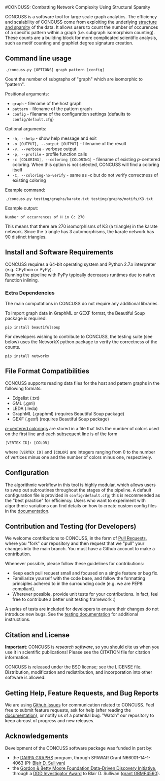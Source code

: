 #CONCUSS: Combatting Network Complexity Using Structural Sparsity

CONCUSS is a software tool for large scale graph analytics.  The efficiency and scalability of CONCUSS come from exploiting the underlying [structure and sparsity](/docs/background.md) of the data.  It allows users to count the number of occurences of a specific pattern within a graph (i.e. subgraph isomorphism counting).  These counts are a building block for more complicated scientific analysis, such as motif counting and graphlet degree signature creation.  

## Command line usage

    ./concuss.py [OPTIONS] graph pattern [config]

Count the number of subgraphs of "graph" which are isomorphic to "pattern".

Positional arguments:

* `graph` - filename of the host graph
* `pattern` - filename of the pattern graph
* `config` - filename of the configuration settings (defaults to `config/default.cfg`)

Optional arguments:

* `-h, --help` - show help message and exit
* `-o [OUTPUT], --output [OUTPUT]` - filename of the result
* `-v, --verbose` - verbose output
* `-p, --profile` - profile function calls
* `-c [COLORING], --coloring [COLORING]` - filename of existing *p*-centered
  coloring.  When this option is not selected, CONCUSS will find a coloring itself
* `-C, --coloring-no-verify` - same as -c but do not verify correctness of existing coloring


Example command:

	./concuss.py testing/graphs/karate.txt testing/graphs/motifs/K3.txt

Example output:

	Number of occurrences of H in G: 270

This means that there are 270 isomorphisms of K3 (a triangle) in the karate network.  Since the triangle has 3 automorphisms, the karate network has 90 distinct triangles.

## Install and Software Requirements

CONCUSS requires a 64-bit operating system and Python 2.7.x interpreter (e.g. CPython or PyPy).  
Running the pipeline with PyPy typically decreases runtimes due to native function inlining. 

### Extra Dependencies

The main computations in CONCUSS do not require any additional libraries.

To import graph data in GraphML or GEXF format, the Beautiful Soup package is required.

	pip install beautifulsoup

For developers wishing to contribute to CONCUSS, the testing suite (see below) uses the NetworkX python package to verify the correctness of the counts.

	pip install networkx

## File Format Compatibilities 

CONCUSS supports reading data files for the host and pattern graphs in the following formats:

* Edgelist (.txt)
* GML (.gml)
* LEDA (.leda)
* GraphML (.graphml) (requires Beautiful Soup package)
* GEXF (.gexf) (requires Beautiful Soup package)

[*p*-centered colorings](/docs/algorithm_stages.md) are stored in a file that lists the number of colors used on the first line and each subsequent line is of the form

	[VERTEX ID]: [COLOR]

where `[VERTEX ID]` and `[COLOR]` are integers ranging from 0 to the number of vertices minus one and the number of colors minus one, respectively.

## Configuration

The algorithmic workflow in this tool is highly modular, which allows users to swap out subroutines throughout the stages of the pipeline.  A default configuration file is provided in `config/default.cfg`; this is recommended as the "best practice" for efficiency.  Users who want to experiment with algorithmic variations can find details on how to create custom config files in the [documentation](/docs/config_options.md).  

## Contribution and Testing (for Developers)

We welcome contributions to CONCUSS, in the form of [Pull Requests](https://help.github.com/articles/using-pull-requests/), where you "fork" our repository and then request that we "pull" your changes into the main branch. You must have a Github account to make a contribution.

Whenever possible, please follow these guidelines for contributions:

- Keep each pull request small and focused on a single feature or bug fix.
- Familiarize yourself with the code base, and follow the formatting principles adhered to in the surrounding code (e.g. we are PEP8 compliant).
- Wherever possible, provide unit tests for your contributions. In fact, feel free to contribute a better unit testing framework :)

A series of tests are included for developers to ensure their changes do not introduce new bugs.
See the [testing documentation](/docs/testing.md) for additional instructions.

## Citation and License

**Important**: CONCUSS is *research software*, so you should cite us when you use it in scientific publications! Please see the CITATION file for citation information.

CONCUSS is released under the BSD license; see the LICENSE file. Distribution, modification and redistribution, and incorporation into other software is allowed.


## Getting Help, Feature Requests, and Bug Reports

We are using [Github Issues](/issues/) for communication related to CONCUSS. Feel free to submit feature requests, ask for help (after reading the [documentation](/docs/)), or notify us of a potential bug. "Watch" our repository to keep abreast of progress and new releases.

## Acknowledgements

Development of the CONCUSS software package was funded in part by:

- the [DARPA GRAPHS](http://www.darpa.mil/program/graphs) program, through SPAWAR Grant
N66001-14-1-4063 (PI: [Blair D. Sullivan](http://www.csc.ncsu.edu/faculty/bdsullivan)) 
- the [Gordon & Betty Moore Foundation Data-Driven Discovery Initiative](https://www.moore.org/programs/science/data-driven-discovery), through a [DDD Investigator Award](https://www.moore.org/programs/science/data-driven-discovery/investigators) to Blair D. Sullivan ([grant GBMF4560](https://www.moore.org/grants/list/GBMF4560)). 



